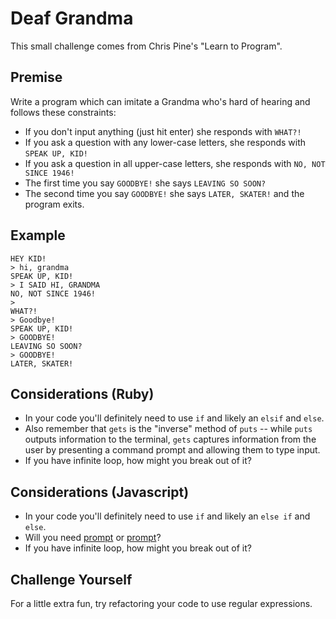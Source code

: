 # Deaf Grandma

This small challenge comes from Chris Pine's "Learn to Program".

## Premise

Write a program which can imitate a Grandma who's hard of hearing and follows
these constraints:

* If you don't input anything (just hit enter) she responds with `WHAT?!`
* If you ask a question with any lower-case letters, she responds with
`SPEAK UP, KID!`
* If you ask a question in all upper-case letters, she responds with
`NO, NOT SINCE 1946!`
* The first time you say `GOODBYE!` she says `LEAVING SO SOON?`
* The second time you say `GOODBYE!` she says `LATER, SKATER!` and the program
exits.

## Example

```
HEY KID!
> hi, grandma
SPEAK UP, KID!
> I SAID HI, GRANDMA
NO, NOT SINCE 1946!
>
WHAT?!
> Goodbye!
SPEAK UP, KID!
> GOODBYE!
LEAVING SO SOON?
> GOODBYE!
LATER, SKATER!
```

## Considerations (Ruby)
* In your code you'll definitely need to use `if` and likely an `elsif` and `else`.
* Also remember that `gets` is the "inverse" method of `puts` -- while `puts` outputs information to the terminal, `gets` captures information from the user by presenting a command prompt and allowing them to type input.
* If you have infinite loop, how might you break out of it?

## Considerations (Javascript)
* In your code you'll definitely need to use `if` and likely an `else if` and `else`.
* Will you need [prompt](http://www.w3schools.com/jsref/met_win_prompt.asp) or [prompt](https://github.com/flatiron/prompt)?
* If you have infinite loop, how might you break out of it?

## Challenge Yourself

For a little extra fun, try refactoring your code to use regular expressions.
